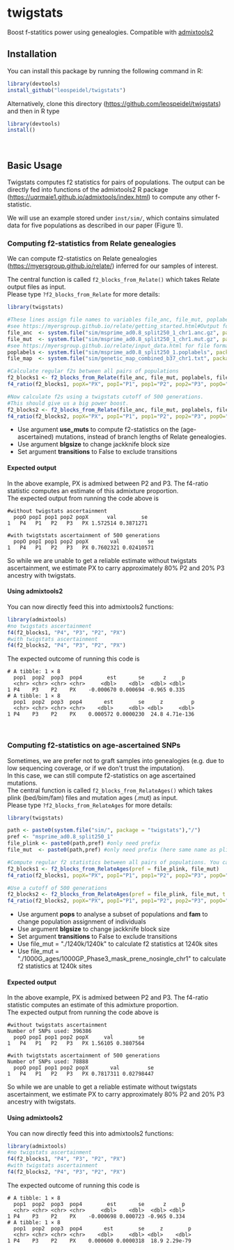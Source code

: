 # twigstats

Boost f-statitics power using genealogies. Compatible with [admixtools2](https://uqrmaie1.github.io/admixtools/index.html)

## Installation

You can install this package by running the following command in R:
```R
library(devtools)
install_github("leospeidel/twigstats")
```

Alternatively, clone this directory (https://github.com/leospeidel/twigstats) and then in R type
```R
library(devtools)
install()
```

<br/>

## Basic Usage

Twigstats computes f2 statistics for pairs of populations. The output can be directly fed into functions of the admixtools2 R package (https://uqrmaie1.github.io/admixtools/index.html) to compute any other f-statistic.<br>

We will use an example stored under ```inst/sim/```, which contains simulated data for five populations as described in our paper (Figure 1).

### Computing f2-statistics from Relate genealogies
We can compute f2-statistics on Relate genealogies (https://myersgroup.github.io/relate/) inferred for our samples of interest.<br>

The central function is called ```f2_blocks_from_Relate()``` which takes Relate output files as input.<br>
Please type ```?f2_blocks_from_Relate``` for more details:<br>

```R
library(twigstats)

#These lines assign file names to variables file_anc, file_mut, poplabels, file_map.
#see https://myersgroup.github.io/relate/getting_started.html#Output for file formats
file_anc  <- system.file("sim/msprime_ad0.8_split250_1_chr1.anc.gz", package = "twigstats")
file_mut  <- system.file("sim/msprime_ad0.8_split250_1_chr1.mut.gz", package = "twigstats")
#see https://myersgroup.github.io/relate/input_data.html for file formats
poplabels <- system.file("sim/msprime_ad0.8_split250_1.poplabels", package = "twigstats")
file_map  <- system.file("sim/genetic_map_combined_b37_chr1.txt", package = "twigstats") #recombination map (three column format)

#Calculate regular f2s between all pairs of populations
f2_blocks1 <- f2_blocks_from_Relate(file_anc, file_mut, poplabels, file_map)
f4_ratio(f2_blocks1, popX="PX", popI="P1", pop1="P2", pop2="P3", popO="P4")

#Now calculate f2s using a twigstats cutoff of 500 generations. 
#This should give us a big power boost.
f2_blocks2 <- f2_blocks_from_Relate(file_anc, file_mut, poplabels, file_map, t = 500)
f4_ratio(f2_blocks2, popX="PX", popI="P1", pop1="P2", pop2="P3", popO="P4")
```
- Use argument <b>use_muts</b> to compute f2-statistics on the (age-ascertained) mutations, instead of branch lengths of Relate genealogies.
- Use argument <b>blgsize</b> to change jackknife block size
- Set argument <b>transitions</b> to False to exclude transitions

#### Expected output
In the above example, PX is admixed between P2 and P3. The f4-ratio statistic computes an estimate of this admixture proportion.<br>
The expected output from running the code above is
```
#without twigstats ascertainment
  popO popI pop1 pop2 popX      val        se
1   P4   P1   P2   P3   PX 1.572514 0.3871271

#with twigtstats ascertainment of 500 generations
  popO popI pop1 pop2 popX       val         se
1   P4   P1   P2   P3   PX 0.7602321 0.02410571
```
So while we are unable to get a reliable estimate without twigstats ascertainment, we estimate PX to carry approximately 80% P2 and 20% P3 ancestry with twigstats.

#### Using admixtools2
You can now directly feed this into admixtools2 functions:
```R
library(admixtools)
#no twigstats ascertainment
f4(f2_blocks1, "P4", "P3", "P2", "PX")
#with twigstats ascertainment
f4(f2_blocks2, "P4", "P3", "P2", "PX")
```
The expected outcome of running this code is
```
# A tibble: 1 × 8
  pop1  pop2  pop3  pop4        est       se      z     p
  <chr> <chr> <chr> <chr>     <dbl>    <dbl>  <dbl> <dbl>
1 P4    P3    P2    PX    -0.000670 0.000694 -0.965 0.335
# A tibble: 1 × 8
  pop1  pop2  pop3  pop4       est        se     z         p
  <chr> <chr> <chr> <chr>    <dbl>     <dbl> <dbl>     <dbl>
1 P4    P3    P2    PX    0.000572 0.0000230  24.8 4.71e-136
```
<br/>

### Computing f2-statistics on age-ascertained SNPs
Sometimes, we are prefer not to graft samples into genealogies (e.g. due to low sequencing coverage, or if we don't trust the imputation). <br>
In this case, we can still compute f2-statistics on age ascertained mutations.<br>
The central function is called ```f2_blocks_from_RelateAges()``` which takes plink (bed/bim/fam) files and mutation ages (.mut) as input.<br>
Please type ```?f2_blocks_from_RelateAges``` for more details:<br>

```R
library(twigstats)

path <- paste0(system.file("sim/", package = "twigstats"),"/")
pref <- "msprime_ad0.8_split250_1"
file_plink <- paste0(path,pref) #only need prefix
file_mut  <- paste0(path,pref) #only need prefix (here same name as plink file but can be different)

#Compute regular f2 statistics between all pairs of populations. You can use pops to only calculate f2s between specified populations.
f2_blocks1 <- f2_blocks_from_RelateAges(pref = file_plink, file_mut)
f4_ratio(f2_blocks1, popX="PX", popI="P1", pop1="P2", pop2="P3", popO="P4")

#Use a cutoff of 500 generations
f2_blocks2 <- f2_blocks_from_RelateAges(pref = file_plink, file_mut, t = 500)
f4_ratio(f2_blocks2, popX="PX", popI="P1", pop1="P2", pop2="P3", popO="P4")
```
- Use argument <b>pops</b> to analyse a subset of populations and <b>fam</b> to change population assignment of individuals
- Use argument <b>blgsize</b> to change jackknife block size
- Set argument <b>transitions</b> to False to exclude transitions
- Use file_mut = "./1240k/1240k" to calculate f2 statistics at 1240k sites
- Use file_mut = "./1000G_ages/1000GP_Phase3_mask_prene_nosingle_chr1" to calculate f2 statistics at 1240k sites

#### Expected output
In the above example, PX is admixed between P2 and P3. The f4-ratio statistic computes an estimate of this admixture proportion.<br>
The expected output from running the code above is
```
#without twigstats ascertainment
Number of SNPs used: 396386
  popO popI pop1 pop2 popX     val        se
1   P4   P1   P2   P3   PX 1.56105 0.3807564

#with twigtstats ascertainment of 500 generations
Number of SNPs used: 78888
  popO popI pop1 pop2 popX       val         se
1   P4   P1   P2   P3   PX 0.7817311 0.02798447
```
So while we are unable to get a reliable estimate without twigstats ascertainment, we estimate PX to carry approximately 80% P2 and 20% P3 ancestry with twigstats.

#### Using admixtools2
You can now directly feed this into admixtools2 functions:
```R
library(admixtools)
#no twigstats ascertainment
f4(f2_blocks1, "P4", "P3", "P2", "PX")
#with twigstats ascertainment
f4(f2_blocks2, "P4", "P3", "P2", "PX")
```
The expected outcome of running this code is
```
# A tibble: 1 × 8
  pop1  pop2  pop3  pop4        est       se      z     p
  <chr> <chr> <chr> <chr>     <dbl>    <dbl>  <dbl> <dbl>
1 P4    P3    P2    PX    -0.000698 0.000723 -0.965 0.334
# A tibble: 1 × 8
  pop1  pop2  pop3  pop4       est        se     z        p
  <chr> <chr> <chr> <chr>    <dbl>     <dbl> <dbl>    <dbl>
1 P4    P3    P2    PX    0.000600 0.0000318  18.9 2.29e-79
```
